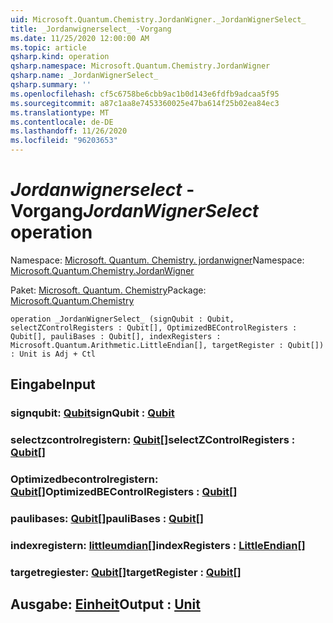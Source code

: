 ```yaml
---
uid: Microsoft.Quantum.Chemistry.JordanWigner._JordanWignerSelect_
title: _Jordanwignerselect_ -Vorgang
ms.date: 11/25/2020 12:00:00 AM
ms.topic: article
qsharp.kind: operation
qsharp.namespace: Microsoft.Quantum.Chemistry.JordanWigner
qsharp.name: _JordanWignerSelect_
qsharp.summary: ''
ms.openlocfilehash: cf5c6758be6cbb9ac1b0d143e6fdfb9adcaa5f95
ms.sourcegitcommit: a87c1aa8e7453360025e47ba614f25b02ea84ec3
ms.translationtype: MT
ms.contentlocale: de-DE
ms.lasthandoff: 11/26/2020
ms.locfileid: "96203653"
---
```

# <a name="_jordanwignerselect_-operation"></a><span data-ttu-id="7922a-102">_Jordanwignerselect_ -Vorgang</span><span class="sxs-lookup"><span data-stu-id="7922a-102">_JordanWignerSelect_ operation</span></span>

<span data-ttu-id="7922a-103">Namespace: [Microsoft. Quantum. Chemistry. jordanwigner](xref:Microsoft.Quantum.Chemistry.JordanWigner)</span><span class="sxs-lookup"><span data-stu-id="7922a-103">Namespace: [Microsoft.Quantum.Chemistry.JordanWigner](xref:Microsoft.Quantum.Chemistry.JordanWigner)</span></span>

<span data-ttu-id="7922a-104">Paket: [Microsoft. Quantum. Chemistry](https://nuget.org/packages/Microsoft.Quantum.Chemistry)</span><span class="sxs-lookup"><span data-stu-id="7922a-104">Package: [Microsoft.Quantum.Chemistry](https://nuget.org/packages/Microsoft.Quantum.Chemistry)</span></span>




```qsharp
operation _JordanWignerSelect_ (signQubit : Qubit, selectZControlRegisters : Qubit[], OptimizedBEControlRegisters : Qubit[], pauliBases : Qubit[], indexRegisters : Microsoft.Quantum.Arithmetic.LittleEndian[], targetRegister : Qubit[]) : Unit is Adj + Ctl
```


## <a name="input"></a><span data-ttu-id="7922a-105">Eingabe</span><span class="sxs-lookup"><span data-stu-id="7922a-105">Input</span></span>

### <a name="signqubit--qubit"></a><span data-ttu-id="7922a-106">signqubit: [Qubit](xref:microsoft.quantum.lang-ref.qubit)</span><span class="sxs-lookup"><span data-stu-id="7922a-106">signQubit : [Qubit](xref:microsoft.quantum.lang-ref.qubit)</span></span>




### <a name="selectzcontrolregisters--qubit"></a><span data-ttu-id="7922a-107">selectzcontrolregistern: [Qubit](xref:microsoft.quantum.lang-ref.qubit)[]</span><span class="sxs-lookup"><span data-stu-id="7922a-107">selectZControlRegisters : [Qubit](xref:microsoft.quantum.lang-ref.qubit)[]</span></span>




### <a name="optimizedbecontrolregisters--qubit"></a><span data-ttu-id="7922a-108">Optimizedbecontrolregistern: [Qubit](xref:microsoft.quantum.lang-ref.qubit)[]</span><span class="sxs-lookup"><span data-stu-id="7922a-108">OptimizedBEControlRegisters : [Qubit](xref:microsoft.quantum.lang-ref.qubit)[]</span></span>




### <a name="paulibases--qubit"></a><span data-ttu-id="7922a-109">paulibases: [Qubit](xref:microsoft.quantum.lang-ref.qubit)[]</span><span class="sxs-lookup"><span data-stu-id="7922a-109">pauliBases : [Qubit](xref:microsoft.quantum.lang-ref.qubit)[]</span></span>




### <a name="indexregisters--littleendian"></a><span data-ttu-id="7922a-110">indexregistern: [littleumdian](xref:Microsoft.Quantum.Arithmetic.LittleEndian)[]</span><span class="sxs-lookup"><span data-stu-id="7922a-110">indexRegisters : [LittleEndian](xref:Microsoft.Quantum.Arithmetic.LittleEndian)[]</span></span>




### <a name="targetregister--qubit"></a><span data-ttu-id="7922a-111">targetregiester: [Qubit](xref:microsoft.quantum.lang-ref.qubit)[]</span><span class="sxs-lookup"><span data-stu-id="7922a-111">targetRegister : [Qubit](xref:microsoft.quantum.lang-ref.qubit)[]</span></span>





## <a name="output--unit"></a><span data-ttu-id="7922a-112">Ausgabe: [Einheit](xref:microsoft.quantum.lang-ref.unit)</span><span class="sxs-lookup"><span data-stu-id="7922a-112">Output : [Unit](xref:microsoft.quantum.lang-ref.unit)</span></span>

